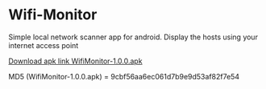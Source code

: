 # Wifi-Monitor
Simple local network scanner app for android. Display the hosts using your internet access point


[Download apk link WifiMonitor-1.0.0.apk](https://github.com/Thomas-Webber/Wifi-Monitor/blob/master/releases/WifiMonitor-1.0.0.apk "Download WifiMonitor-1.0.0.apk")

MD5 (WifiMonitor-1.0.0.apk) = 9cbf56aa6ec061d7b9e9d53af82f7e54
